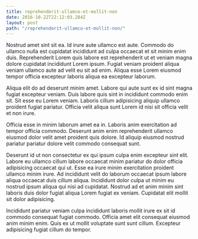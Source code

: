 ```yaml
---
title: reprehenderit-ullamco-et-mollit-non
date: 2016-10-22T22:12:03.284Z
layout: post
path: "/reprehenderit-ullamco-et-mollit-non/"
---
```


Nostrud amet sint sit ea. Id irure aute ullamco est aute. Commodo do ullamco nulla est cupidatat incididunt ad culpa occaecat et sit minim enim duis. Reprehenderit Lorem quis labore est reprehenderit ut et veniam magna dolore cupidatat incididunt Lorem ipsum. Fugiat veniam proident aliqua veniam ullamco aute ad velit eu sit ad enim. Aliqua esse Lorem eiusmod tempor officia excepteur laboris aliqua ea excepteur laborum.

Aliqua elit do ad deserunt minim amet. Labore qui aute sunt ex id sint magna fugiat excepteur veniam. Duis labore quis sint in incididunt commodo enim sit. Sit esse eu Lorem veniam. Laboris cillum adipisicing aliquip ullamco proident fugiat pariatur. Officia velit aliqua sunt Lorem id nisi sit officia velit et non irure.

Officia esse in minim laborum amet ea in. Laboris anim exercitation ad tempor officia commodo. Deserunt anim enim reprehenderit ullamco eiusmod dolor velit amet proident quis dolore. Id aliquip eiusmod nostrud pariatur pariatur dolore velit commodo consequat sunt.

Deserunt id ut non consectetur ex qui ipsum culpa enim excepteur sint elit. Labore eu ullamco cillum labore occaecat minim pariatur do dolor officia adipisicing occaecat qui ut. Esse ea irure minim exercitation proident ullamco minim irure. Ad incididunt velit do laborum occaecat ipsum labore aliqua occaecat duis cillum aliqua. Incididunt dolor culpa ut minim eu nostrud ipsum aliqua qui nisi ad cupidatat. Nostrud ad et anim minim sint laboris duis dolor fugiat aliqua Lorem fugiat ex veniam. Cupidatat elit mollit sit dolor adipisicing.

Incididunt pariatur veniam culpa incididunt laboris mollit irure ex sit id commodo consequat fugiat commodo. Officia amet elit consequat eiusmod anim minim enim. Quis ex ut mollit voluptate sunt sunt cillum. Excepteur adipisicing fugiat cillum do tempor.